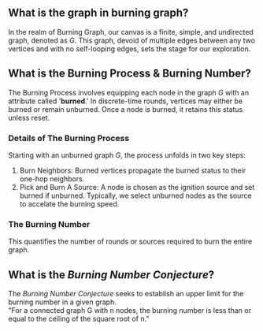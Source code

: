 ## What is the **graph** in burning graph?
In the realm of Burning Graph, our canvas is a finite, simple, and undirected graph, denoted as *G*. This graph, devoid of multiple edges between any two vertices and with no self-looping edges, sets the stage for our exploration.

## What is the Burning Process & Burning Number?
The Burning Process involves equipping each node in the graph *G* with an attribute called '**burned**.' In discrete-time rounds, vertices may either be burned or remain unburned. Once a node is burned, it retains this status unless reset.

### Details of The Burning Process
Starting with an unburned graph *G*, the process unfolds in two key steps: 
1. Burn Neighbors: Burned vertices propagate the burned status to their one-hop neighbors.
2. Pick and Burn A Source: A node is chosen as the ignition source and set burned if unburned. Typically, we select unburned nodes as the source to accelate the burning speed.

### The Burning Number
This quantifies the number of rounds or sources required to burn the entire graph.

## What is the *Burning Number Conjecture*?
The *Burning Number Conjecture* seeks to establish an upper limit for the burning number in a given graph. \
"For a connected graph G with n nodes, the burning number is less than or equal to the ceiling of the square root of n."
